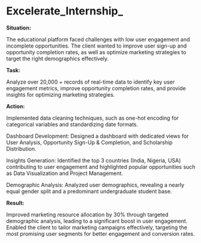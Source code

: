 # Excelerate_Internship_

**Situation:**

The educational platform faced challenges with low user engagement and incomplete opportunities. The client wanted to improve user sign-up and opportunity completion rates, as well as optimize marketing strategies to target the right demographics effectively.

**Task:**

Analyze over 20,000 +  records of real-time data to identify key user engagement metrics, improve opportunity completion rates, and provide insights for optimizing marketing strategies.

**Action:**

Implemented data cleaning techniques, such as one-hot encoding for categorical variables and standardizing date formats.

Dashboard Development: Designed a dashboard with dedicated views for User Analysis, Opportunity Sign-Up & Completion, and Scholarship Distribution.

Insights Generation: Identified the top 3 countries (India, Nigeria, USA) contributing to user engagement and highlighted popular opportunities such as Data Visualization and Project Management.

Demographic Analysis: Analyzed user demographics, revealing a nearly equal gender split and a predominant undergraduate student base.


**Result:**

Improved marketing resource allocation by 30% through targeted demographic analysis, leading to a significant boost in user engagement.
Enabled the client to tailor marketing campaigns effectively, targeting the most promising user segments for better engagement and conversion rates.
